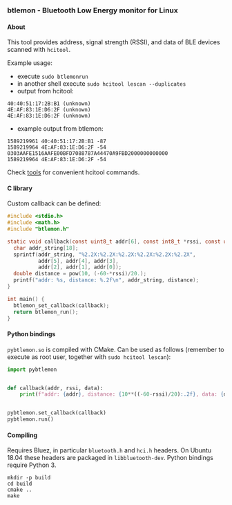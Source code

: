 ### btlemon - Bluetooth Low Energy monitor for Linux

#### About

This tool provides address, signal strength (RSSI), and data of BLE devices scanned with ```hcitool```.

Example usage:

- execute ```sudo btlemonrun```
- in another shell execute ```sudo hcitool lescan --duplicates```
- output from hcitool:
```
40:40:51:17:2B:B1 (unknown)
4E:AF:83:1E:D6:2F (unknown)
4E:AF:83:1E:D6:2F (unknown)
```
- example output from btlemon:
```
1589219961 40:40:51:17:2B:B1 -87 
1589219964 4E:AF:83:1E:D6:2F -54 0303AAFE1516AAFE00BFD7088787A44470A9FBD2000000000000
1589219964 4E:AF:83:1E:D6:2F -54
```

Check [tools](tools) for convenient hcitool commands.

#### C library

Custom callback can be defined:

```c
#include <stdio.h>
#include <math.h>
#include "btlemon.h"

static void callback(const uint8_t addr[6], const int8_t *rssi, const uint8_t *data, uint8_t data_len) {
  char addr_string[18];
  sprintf(addr_string, "%2.2X:%2.2X:%2.2X:%2.2X:%2.2X:%2.2X",
          addr[5], addr[4], addr[3],
          addr[2], addr[1], addr[0]);
  double distance = pow(10, (-60-*rssi)/20.);
  printf("addr: %s, distance: %.2f\n", addr_string, distance);
}

int main() {
  btlemon_set_callback(callback);
  return btlemon_run();
}
```

#### Python bindings

```pybtlemon.so``` is compiled with CMake. Can be used as follows (remember to execute as root user, together with ```sudo hcitool lescan```):

```python
import pybtlemon


def callback(addr, rssi, data):
    print(f"addr: {addr}, distance: {10**((-60-rssi)/20):.2f}, data: {data}")


pybtlemon.set_callback(callback)
pybtlemon.run()
```

#### Compiling

Requires Bluez, in particular ```bluetooth.h``` and ```hci.h``` headers. On Ubuntu 18.04 these headers are packaged in ```libbluetooth-dev```. Python bindings require Python 3.

```
mkdir -p build
cd build
cmake ..
make
```
